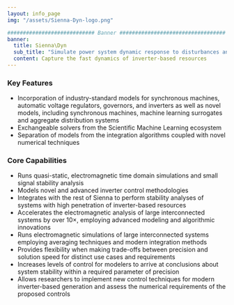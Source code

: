 ```yaml
---
layout: info_page
img: "/assets/Sienna-Dyn-logo.png"

############################ Banner ##################################
banner:
  title: Sienna\Dyn
  sub_title: "Simulate power system dynamic response to disturbances and contingencies"
  content: Capture the fast dynamics of inverter-based resources
---
```


### Key Features

- Incorporation of industry-standard models for synchronous machines, automatic voltage regulators, governors, and inverters as well as novel models, including synchronous machines, machine learning surrogates and aggregate distribution systems
- Exchangeable solvers from the Scientific Machine Learning ecosystem
- Separation of models from the integration algorithms coupled with novel numerical techniques

### Core Capabilities

- Runs quasi-static, electromagnetic time domain simulations and small signal stability analysis
- Models novel and advanced inverter control methodologies
- Integrates with the rest of Sienna to perform stability analyses of systems with high penetration of inverter-based resources
- Accelerates the electromagnetic analysis of large interconnected systems by over 10×, employing advanced modeling and algorithmic innovations
- Runs electromagnetic simulations of large interconnected systems employing averaging techniques and modern integration methods
- Provides flexibility when making trade-offs between precision and solution speed for distinct use cases and requirements
- Increases levels of control for modelers to arrive at conclusions about system stability within a required parameter of precision
- Allows researchers to implement new control techniques for modern inverter-based generation and assess the numerical requirements of the proposed controls